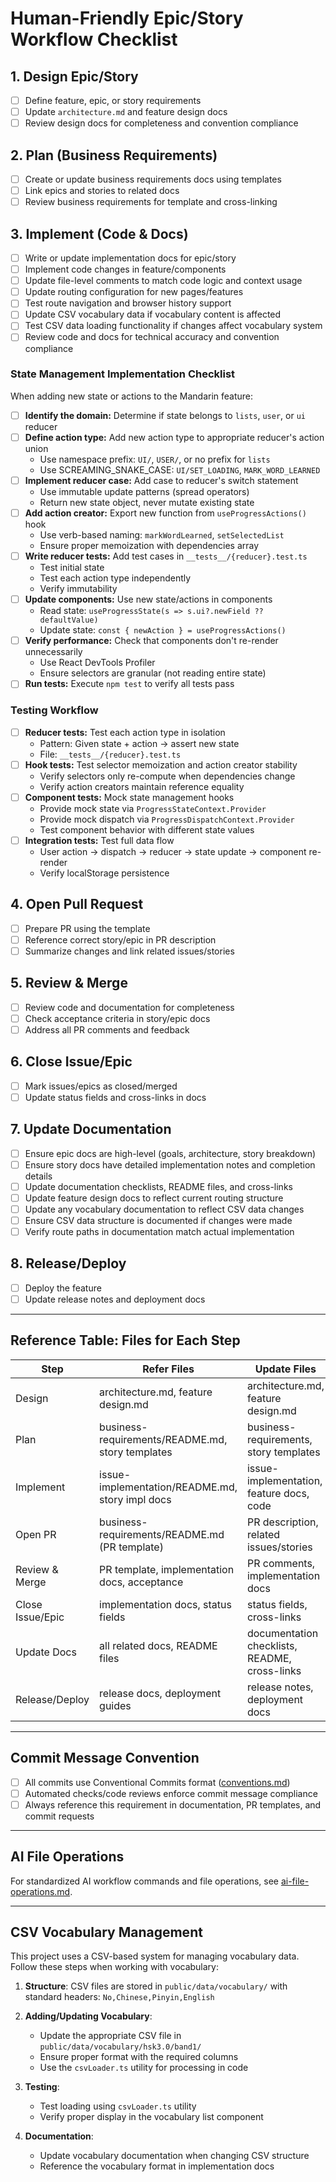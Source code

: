 # Human-Friendly Epic/Story Workflow Checklist

## 1. Design Epic/Story

- [ ] Define feature, epic, or story requirements
- [ ] Update `architecture.md` and feature design docs
- [ ] Review design docs for completeness and convention compliance

## 2. Plan (Business Requirements)

- [ ] Create or update business requirements docs using templates
- [ ] Link epics and stories to related docs
- [ ] Review business requirements for template and cross-linking

## 3. Implement (Code & Docs)

- [ ] Write or update implementation docs for epic/story
- [ ] Implement code changes in feature/components
- [ ] Update file-level comments to match code logic and context usage
- [ ] Update routing configuration for new pages/features
- [ ] Test route navigation and browser history support
- [ ] Update CSV vocabulary data if vocabulary content is affected
- [ ] Test CSV data loading functionality if changes affect vocabulary system
- [ ] Review code and docs for technical accuracy and convention compliance

### State Management Implementation Checklist

When adding new state or actions to the Mandarin feature:

- [ ] **Identify the domain:** Determine if state belongs to `lists`, `user`, or `ui` reducer
- [ ] **Define action type:** Add new action type to appropriate reducer's action union
  - Use namespace prefix: `UI/`, `USER/`, or no prefix for `lists`
  - Use SCREAMING_SNAKE_CASE: `UI/SET_LOADING`, `MARK_WORD_LEARNED`
- [ ] **Implement reducer case:** Add case to reducer's switch statement
  - Use immutable update patterns (spread operators)
  - Return new state object, never mutate existing state
- [ ] **Add action creator:** Export new function from `useProgressActions()` hook
  - Use verb-based naming: `markWordLearned`, `setSelectedList`
  - Ensure proper memoization with dependencies array
- [ ] **Write reducer tests:** Add test cases in `__tests__/{reducer}.test.ts`
  - Test initial state
  - Test each action type independently
  - Verify immutability
- [ ] **Update components:** Use new state/actions in components
  - Read state: `useProgressState(s => s.ui?.newField ?? defaultValue)`
  - Update state: `const { newAction } = useProgressActions()`
- [ ] **Verify performance:** Check that components don't re-render unnecessarily
  - Use React DevTools Profiler
  - Ensure selectors are granular (not reading entire state)
- [ ] **Run tests:** Execute `npm test` to verify all tests pass

### Testing Workflow

- [ ] **Reducer tests:** Test each action type in isolation
  - Pattern: Given state + action → assert new state
  - File: `__tests__/{reducer}.test.ts`
- [ ] **Hook tests:** Test selector memoization and action creator stability
  - Verify selectors only re-compute when dependencies change
  - Verify action creators maintain reference equality
- [ ] **Component tests:** Mock state management hooks
  - Provide mock state via `ProgressStateContext.Provider`
  - Provide mock dispatch via `ProgressDispatchContext.Provider`
  - Test component behavior with different state values
- [ ] **Integration tests:** Test full data flow
  - User action → dispatch → reducer → state update → component re-render
  - Verify localStorage persistence

## 4. Open Pull Request

- [ ] Prepare PR using the template
- [ ] Reference correct story/epic in PR description
- [ ] Summarize changes and link related issues/stories

## 5. Review & Merge

- [ ] Review code and documentation for completeness
- [ ] Check acceptance criteria in story/epic docs
- [ ] Address all PR comments and feedback

## 6. Close Issue/Epic

- [ ] Mark issues/epics as closed/merged
- [ ] Update status fields and cross-links in docs

## 7. Update Documentation

- [ ] Ensure epic docs are high-level (goals, architecture, story breakdown)
- [ ] Ensure story docs have detailed implementation notes and completion details
- [ ] Update documentation checklists, README files, and cross-links
- [ ] Update feature design docs to reflect current routing structure
- [ ] Update any vocabulary documentation to reflect CSV data changes
- [ ] Ensure CSV data structure is documented if changes were made
- [ ] Verify route paths in documentation match actual implementation

## 8. Release/Deploy

- [ ] Deploy the feature
- [ ] Update release notes and deployment docs

---

## Reference Table: Files for Each Step

| Step             | Refer Files                                      | Update Files                                  | Review Files                                     |
| ---------------- | ------------------------------------------------ | --------------------------------------------- | ------------------------------------------------ |
| Design           | architecture.md, feature design.md               | architecture.md, feature design.md            | architecture.md, feature design.md               |
| Plan             | business-requirements/README.md, story templates | business-requirements, story templates        | business-requirements/README.md, story templates |
| Implement        | issue-implementation/README.md, story impl docs  | issue-implementation, feature docs, code      | issue-implementation/README.md, story impl docs  |
| Open PR          | business-requirements/README.md (PR template)    | PR description, related issues/stories        | PR template, PR description                      |
| Review & Merge   | PR template, implementation docs, acceptance     | PR comments, implementation docs              | PR template, implementation docs, acceptance     |
| Close Issue/Epic | implementation docs, status fields               | status fields, cross-links                    | implementation docs, status fields               |
| Update Docs      | all related docs, README files                   | documentation checklists, README, cross-links | all related docs, README files                   |
| Release/Deploy   | release docs, deployment guides                  | release notes, deployment docs                | release docs, deployment guides                  |

---

## Commit Message Convention

- [ ] All commits use Conventional Commits format ([conventions.md](./conventions.md#commit--pr-guidelines))
- [ ] Automated checks/code reviews enforce commit message compliance
- [ ] Always reference this requirement in documentation, PR templates, and commit requests

---

## AI File Operations

For standardized AI workflow commands and file operations, see [ai-file-operations.md](./ai-file-operations.md).

---

## CSV Vocabulary Management

This project uses a CSV-based system for managing vocabulary data. Follow these steps when working with vocabulary:

1. **Structure**: CSV files are stored in `public/data/vocabulary/` with standard headers: `No,Chinese,Pinyin,English`

2. **Adding/Updating Vocabulary**:

   - Update the appropriate CSV file in `public/data/vocabulary/hsk3.0/band1/`
   - Ensure proper format with the required columns
   - Use the `csvLoader.ts` utility for processing in code

3. **Testing**:

   - Test loading using `csvLoader.ts` utility
   - Verify proper display in the vocabulary list component

4. **Documentation**:
   - Update vocabulary documentation when changing CSV structure
   - Reference the vocabulary format in implementation docs
